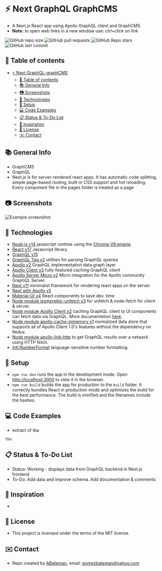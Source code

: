 # :zap: Next GraphQL GraphCMS

* A Next.js React app using Apollo GraphQL client and GraphCMS.
* **Note:** to open web links in a new window use: _ctrl+click on link_

![GitHub repo size](https://img.shields.io/github/repo-size/AndrewJBateman/next-graphql-graphcms?style=plastic)
![GitHub pull requests](https://img.shields.io/github/issues-pr/AndrewJBateman/next-graphql-graphcms?style=plastic)
![GitHub Repo stars](https://img.shields.io/github/stars/AndrewJBateman/next-graphql-graphcms?style=plastic)
![GitHub last commit](https://img.shields.io/github/last-commit/AndrewJBateman/next-graphql-graphcms?style=plastic)

## :page_facing_up: Table of contents

* [:zap: Next GraphQL-graphCMS](#zap-next-graphql-graphcms)
  * [:page_facing_up: Table of contents](#page_facing_up-table-of-contents)
  * [:books: General Info](#books-general-info)
  * [:camera: Screenshots](#camera-screenshots)
  * [:signal_strength: Technologies](#signal_strength-technologies)
  * [:floppy_disk: Setup](#floppy_disk-setup)
  * [:computer: Code Examples](#computer-code-examples)
  * [:clipboard: Status & To-Do List](#clipboard-status--to-do-list)
  * [:clap: Inspiration](#clap-inspiration)
  * [:file_folder: License](#file_folder-license)
  * [:envelope: Contact](#envelope-contact)

## :books: General Info

* GraphCMS
* GraphQL
* Next.js is for server-rendered react apps. It has automatic code splitting, simple page-based routing, built-in CSS support and hot reloading. Every component file in the pages folder is treated as a page

## :camera: Screenshots

![Example screenshot](./img/graphql.png).

## :signal_strength: Technologies

* [Node.js v14](https://nodejs.org/) javascript runtime using the [Chrome V8 engine](https://v8.dev/).
* [React v17](https://reactjs.org/) Javascript library.
* [GraphQL v15](https://github.com/graphql/graphql-js)
* [GraphQL Tag v2](https://www.npmjs.com/package/graphql-tag) utilities for parsing GraphQL queries
* [Apollo v2](https://www.apollographql.com/) GraphQL implementation data graph layer
* [Apollo Client v3](https://www.npmjs.com/package/apollo-client) fully-featured caching GraphQL client
* [Apollo Server Micro v2](https://www.npmjs.com/package/apollo-server-micro) Micro integration for the Apollo community GraphQL Server.
* [Next v11](https://nextjs.org/) minimalist framework for rendering react apps on the server.
* [Next with Apollo v5](https://www.npmjs.com/package/next-with-apollo)
* [Material-UI v4](https://www.npmjs.com/package/@material-ui/core) React components to save dev. time
* [Node module isomorphic-unfetch v3](https://www.npmjs.com/package/isomorphic-unfetch) for unfetch & node-fetch for client & server.
* [Node module Apollo Client v2](https://www.npmjs.com/package/apollo-client) caching GraphQL client to UI components can fetch data via GraphQL. More documentation [here](https://apollographql.com/docs/react/).
* [Node module apollo-cache-inmemory v1](https://www.npmjs.com/package/apollo-cache-inmemory) normalized data store that supports all of Apollo Client 1.0's features without the dependency on Redux.
* [Node module apollo-link-http](https://www.npmjs.com/package/apollo-link-http) to get GraphQL results over a network using HTTP fetch.
* [Intl.NumberFormat](https://developer.mozilla.org/en-US/docs/Web/JavaScript/Reference/Global_Objects/Intl/NumberFormat) language-sensitive number formatting.

## :floppy_disk: Setup

* `npm run dev` runs the app in the development mode. Open [http://localhost:3000](http://localhost:3000) to view it in the browser.
* `npm run build` builds the app for production to the `build` folder. It correctly bundles React in production mode and optimizes the build for the best performance. The build is minified and the filenames include the hashes.

## :computer: Code Examples

* extract of tba

```javascript
tba
```

## :clipboard: Status & To-Do List

* Status: Working - displays data from GraphQL backend in Next.js frontend
* To-Do: Add data and improve schema. Add documentation & comments

## :clap: Inspiration

* []()

## :file_folder: License

* This project is licensed under the terms of the MIT license.

## :envelope: Contact

* Repo created by [ABateman](https://github.com/AndrewJBateman), email: gomezbateman@yahoo.com